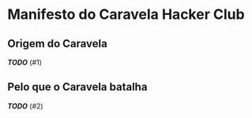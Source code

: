 Manifesto do Caravela Hacker Club
=================================

Origem do Caravela
------------------

_**TODO**_ (#1)

Pelo que o Caravela batalha
---------------------------

_**TODO**_ (#2)
